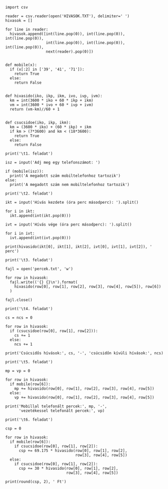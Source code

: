     import csv

    reader = csv.reader(open('HIVASOK.TXT'), delimiter=' ')
    hivasok = []

    for line in reader:
      hivasok.append([int(line.pop(0)), int(line.pop(0)), int(line.pop(0)),
                      int(line.pop(0)), int(line.pop(0)), int(line.pop(0)),
                      next(reader).pop(0)])


    def mobile(x):
      if (x[:2] in ['39', '41', '71']):
        return True
      else:
        return False


    def hivasido(iko, ikp, ikm, ivo, ivp, ivm):
      km = int(3600 * iko + 60 * ikp + ikm)
      vm = int(3600 * ivo + 60 * ivp + ivm)
      return (vm-km)//60 + 1


    def csucsidoe(iko, ikp, ikm):
      km = (3600 * iko) + (60 * ikp) + ikm
      if km > (7*3600) and km < (18*3600):
        return True
      else:
        return False

    print('\t1. feladat')

    isz = input('Adj meg egy telefonszámot: ')

    if (mobile(isz)):
      print('A megadott szám mobiltelefonhoz tartozik')
    else:
      print('A megadott szám nem mobiltelefonhoz tartozik')

    print('\t2. feladat')

    ikt = input('Hívás kezdete (óra perc másodperc): ').split()

    for i in ikt:
      ikt.append(int(ikt.pop(0)))

    ivt = input('Hívás vége (óra perc másodperc): ').split()

    for i in ivt:
      ivt.append(int(ivt.pop(0)))

    print(hivasido(ikt[0], ikt[1], ikt[2], ivt[0], ivt[1], ivt[2]), ' perc')

    print('\t3. feladat')

    fajl = open('percek.txt', 'w')

    for row in hivasok:
      fajl.write(('{} {}\n').format(
        hivasido(row[0], row[1], row[2], row[3], row[4], row[5]), row[6])
      )

    fajl.close()

    print('\t4. feladat')

    cs = ncs = 0

    for row in hivasok:
      if (csucsidoe(row[0], row[1], row[2])):
        cs += 1
      else:
        ncs += 1

    print('Csúcsidős hívások:', cs, '-', 'csúcsidőn kívüli hívások:', ncs)

    print('\t5. feladat')

    mp = vp = 0

    for row in hivasok:
      if mobile(row[6]):
        mp += hivasido(row[0], row[1], row[2], row[3], row[4], row[5])
      else:
        vp += hivasido(row[0], row[1], row[2], row[3], row[4], row[5])

    print('Mobillal telefonált percek:', mp, '-',
          'vezetékessel telefonált percek:', vp)

    print('\t6. feladat')

    csp = 0

    for row in hivasok:
      if mobile(row[6]):
        if csucsidoe(row[0], row[1], row[2]):
          csp += 69.175 * hivasido(row[0], row[1], row[2],
                                   row[3], row[4], row[5])
      else:
        if csucsidoe(row[0], row[1], row[2]):
          csp += 30 * hivasido(row[0], row[1], row[2],
                               row[3], row[4], row[5])

    print(round(csp, 2), ' Ft')
